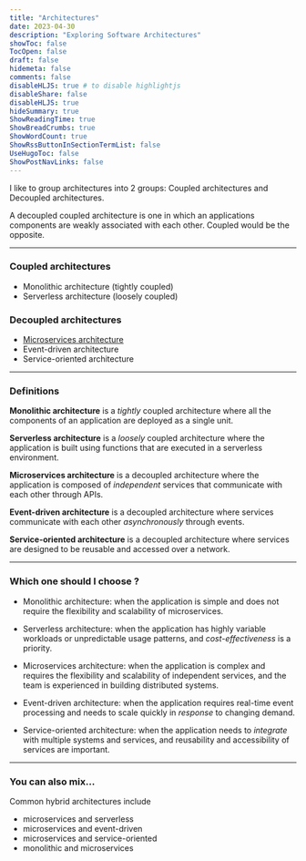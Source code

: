 ```yaml
---
title: "Architectures"
date: 2023-04-30
description: "Exploring Software Architectures"
showToc: false
TocOpen: false
draft: false
hidemeta: false
comments: false
disableHLJS: true # to disable highlightjs
disableShare: false
disableHLJS: true
hideSummary: true
ShowReadingTime: true
ShowBreadCrumbs: true
ShowWordCount: true
ShowRssButtonInSectionTermList: false
UseHugoToc: false
ShowPostNavLinks: false
---
```


I like to group architectures into 2 groups: Coupled architectures and Decoupled architectures. 

A decoupled coupled architecture is one in which an applications components are weakly associated with each other. Coupled would be the opposite. 

---
### Coupled architectures
-   Monolithic architecture (tightly coupled)
-   Serverless architecture (loosely coupled)

### Decoupled architectures

-   [Microservices architecture](https://davidsvida.github.io/posts/microservices/)
-   Event-driven architecture
-   Service-oriented architecture

---
### Definitions 

**Monolithic architecture** is a *tightly* coupled architecture where all the components of an application are deployed as a single unit. 

**Serverless architecture** is a *loosely* coupled architecture where the application is built using functions that are executed in a serverless environment.

**Microservices architecture** is a decoupled architecture where the application is composed of *independent* services that communicate with each other through APIs. 

**Event-driven architecture** is a decoupled architecture where services communicate with each other *asynchronously* through events. 

**Service-oriented architecture** is a decoupled architecture where services are designed to be reusable and accessed over a network. 

---


### Which one should I choose ? 

-   Monolithic architecture: when the application is simple and does not require the flexibility and scalability of microservices.

-   Serverless architecture: when the application has highly variable workloads or unpredictable usage patterns, and *cost-effectiveness* is a priority.

-   Microservices architecture: when the application is complex and requires the flexibility and scalability of independent services, and the team is experienced in building distributed systems.

-   Event-driven architecture: when the application requires real-time event processing and needs to scale quickly in *response* to changing demand.

-   Service-oriented architecture: when the application needs to *integrate* with multiple systems and services, and reusability and accessibility of services are important.


---

### You can also mix... 

Common hybrid architectures include 

-   microservices and serverless
-   microservices and event-driven
-   microservices and service-oriented
-   monolithic and microservices


